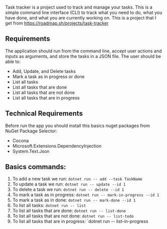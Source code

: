 Task tracker is a project used to track and manage your tasks. This is a simple command line interface (CLI) to track what you need to do, what you have done, and what you are currently working on. This is a project that I get from https://roadmap.sh/projects/task-tracker

## Requirements

The application should run from the command line, accept user actions and inputs as arguments, and store the tasks in a JSON file. The user should be able to:

- Add, Update, and Delete tasks
- Mark a task as in progress or done
- List all tasks
- List all tasks that are done
- List all tasks that are not done
- List all tasks that are in progress

## Technical Requirements

Before run the app you should install this basics nuget packages from NuGet Package Selector:

- Cocona
- Microsoft.Extensions.DependencyInjection
- System.Text.Json

## Basics commands:

1. To add a new task we run: `dotnet run -- add --task TaskName` 
2. To update a task we run: `dotnet run -- update --id 1`
3. To delete a task we run: `dotnet run -- delete --id 1`
4. To mark a task as in progress: `dotnet run -- mark-in-progress --id 1`
5. To mark a task as in done: `dotnet run -- mark-done --id 1`
6. To list all tasks: `dotnet run -- list`
7. To list all tasks that are done: `dotnet run -- list-done`
8. To list all tasks that are not done: `dotnet run -- list-todo`
9. To list all tasks that are in progress: `dotnet run -- list-in-progress

